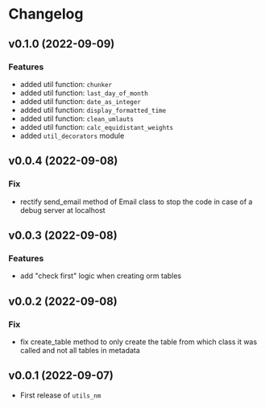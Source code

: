 # Changelog

<!--next-version-placeholder-->

<!--
## v0.1.1 (YYYY-MM-DD)
### Features
- feat in ...

### Fix
- fix in ...
-->

## v0.1.0 (2022-09-09)
### Features
- added util function: `chunker`
- added util function: `last_day_of_month`
- added util function: `date_as_integer`
- added util function: `display_formatted_time`
- added util function: `clean_umlauts`
- added util function: `calc_equidistant_weights`
- added `util_decorators` module

## v0.0.4 (2022-09-08)
### Fix
- rectify send_email method of Email class to stop the code in case of a debug server at localhost


## v0.0.3 (2022-09-08)
### Features
- add "check first" logic when creating orm tables


## v0.0.2 (2022-09-08)
### Fix
- fix create_table method to only create the table from which class it was called and not all tables in metadata


## v0.0.1 (2022-09-07)
- First release of `utils_nm`

